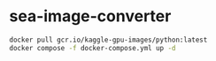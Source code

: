 # sea-image-converter

```bash
docker pull gcr.io/kaggle-gpu-images/python:latest
docker compose -f docker-compose.yml up -d
```